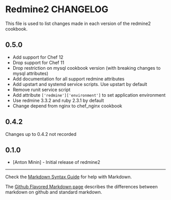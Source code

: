 # Redmine2 CHANGELOG

This file is used to list changes made in each version of the redmine2 cookbook.

## 0.5.0

- Add support for Chef 12
- Drop support for Chef 11
- Drop restriction on mysql cookbook version (with breaking changes to mysql attributes)
- Add documentation for all support redmine attributes
- Add upstart and systemd service scripts. Use upstart by default
- Remove runit service script
- Add attribute `['redmine']['environment']` to set application environment
- Use redmine 3.3.2 and ruby 2.3.1 by default
- Change depend from nginx to chef_nginx cookbook

## 0.4.2

Changes up to 0.4.2 not recorded

## 0.1.0

- [Anton Minin] - Initial release of redmine2

- - -
Check the [Markdown Syntax Guide](http://daringfireball.net/projects/markdown/syntax) for help with Markdown.

The [Github Flavored Markdown page](http://github.github.com/github-flavored-markdown/) describes the differences between markdown on github and standard markdown.
